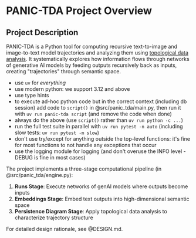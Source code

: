 # PANIC-TDA Project Overview

## Project Description

PANIC-TDA is a Python tool for computing recursive text-to-image and
image-to-text model trajectories and analyzing them using
[topological data analysis](https://en.wikipedia.org/wiki/Topological_data_analysis).
It systematically explores how information flows through networks of generative
AI models by feeding outputs recursively back as inputs, creating "trajectories"
through semantic space.

- use `uv` for _everything_
- use modern python: we support 3.12 and above
- use type hints
- to execute ad-hoc python code but in the correct context (including db
  session) add code to `script()` in @src/panic_tda/main.py, then run it with
  `uv run panic-tda script` (and remove the code when done)
- always do the above (use `script()` rather than `uv run python -c ...`)
- run the full test suite in parallel with `uv run pytest -n auto` (including
  slow tests: `uv run pytest -m slow`)
- don't use try/except for anything outside the top-level functions: it's fine
  for most functions to not handle any exceptions that occur
- use the logging module for logging (and don't overuse the INFO level - DEBUG
  is fine in most cases)

The project implements a three-stage computational pipeline (in
@src/panic_tda/engine.py):

1. **Runs Stage**: Execute networks of genAI models where outputs become inputs
2. **Embeddings Stage**: Embed text outputs into high-dimensional semantic space
3. **Persistence Diagram Stage**: Apply topological data analysis to
   characterize trajectory structure

For detailed design rationale, see @DESIGN.md.
